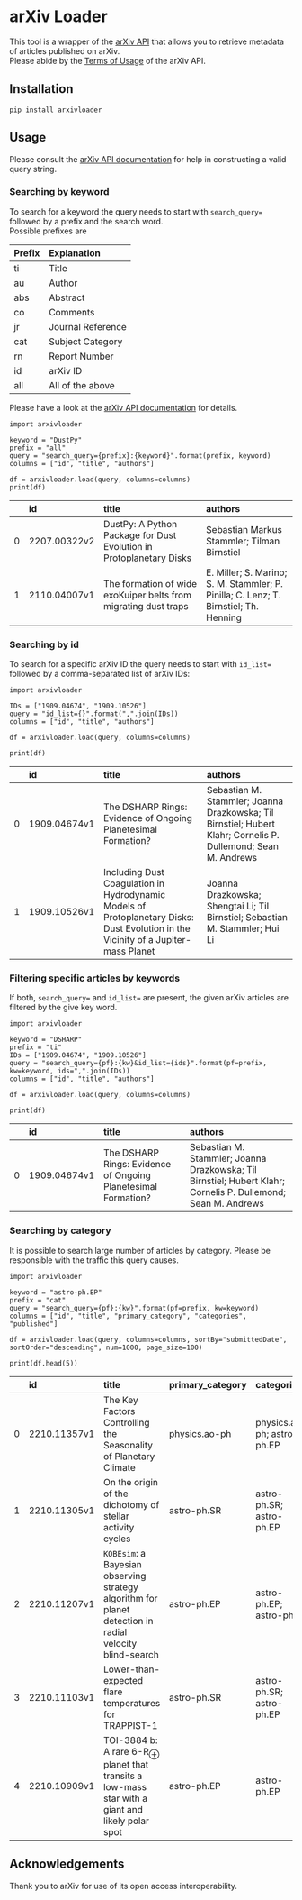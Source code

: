 # arXiv Loader

This tool is a wrapper of the [arXiv API](https://arxiv.org/help/api/) that allows you to retrieve metadata of articles published on arXiv.  
Please abide by the [Terms of Usage](https://arxiv.org/help/api/tou) of the arXiv API.

## Installation

`pip install arxivloader`

## Usage

Please consult the [arXiv API documentation](https://arxiv.org/help/api/user-manual#_query_interface) for help in constructing a valid query string.

### Searching by keyword

To search for a keyword the query needs to start with `search_query=` followed by a prefix and the search word.  
Possible prefixes are 

| Prefix | Explanation       |
|:-------|:------------------|
| ti     | Title             |
| au     | Author            |
| abs    | Abstract          |
| co     | Comments          |
| jr     | Journal Reference |
| cat    | Subject Category  |
| rn     | Report Number     |
| id     | arXiv ID          |
| all    | All of the above  |

Please have a look at the [arXiv API documentation](https://arxiv.org/help/api/user-manual#query_details) for details.

```
import arxivloader

keyword = "DustPy"
prefix = "all"
query = "search_query={prefix}:{keyword}".format(prefix, keyword)
columns = ["id", "title", "authors"]

df = arxivloader.load(query, columns=columns)
print(df)
```

|    | id           | title                                                               | authors                                                                              |
|---:|:-------------|:--------------------------------------------------------------------|:-------------------------------------------------------------------------------------|
|  0 | 2207.00322v2 | DustPy: A Python Package for Dust Evolution in Protoplanetary Disks | Sebastian Markus Stammler; Tilman Birnstiel                                          |
|  1 | 2110.04007v1 | The formation of wide exoKuiper belts from migrating dust traps     | E. Miller; S. Marino; S. M. Stammler; P. Pinilla; C. Lenz; T. Birnstiel; Th. Henning |

### Searching by id

To search for a specific arXiv ID the query needs to start with `id_list=` followed by a comma-separated list of arXiv IDs:

```
import arxivloader

IDs = ["1909.04674", "1909.10526"]
query = "id_list={}".format(",".join(IDs))
columns = ["id", "title", "authors"]

df = arxivloader.load(query, columns=columns)

print(df)
```

|    | id           | title                                                               | authors                                                                                                       |
|---:|:-------------|:--------------------------------------------------------------------|:--------------------------------------------------------------------------------------------------------------|
|  0 | 1909.04674v1 | The DSHARP Rings: Evidence of Ongoing Planetesimal Formation?       | Sebastian M. Stammler; Joanna Drazkowska; Til Birnstiel; Hubert Klahr; Cornelis P. Dullemond; Sean M. Andrews |
|  1 | 1909.10526v1 | Including Dust Coagulation in Hydrodynamic Models of Protoplanetary Disks: Dust Evolution in the Vicinity of a Jupiter-mass Planet  | Joanna Drazkowska; Shengtai Li; Til Birnstiel; Sebastian M. Stammler; Hui Li                                  |

### Filtering specific articles by keywords

If both, `search_query=` and `id_list=` are present, the given arXiv articles are filtered by the give key word.

```
import arxivloader

keyword = "DSHARP"
prefix = "ti"
IDs = ["1909.04674", "1909.10526"]
query = "search_query={pf}:{kw}&id_list={ids}".format(pf=prefix, kw=keyword, ids=",".join(IDs))
columns = ["id", "title", "authors"]

df = arxivloader.load(query, columns=columns)

print(df)
```

|    | id           | title                                                         | authors                                                                                                       |
|---:|:-------------|:--------------------------------------------------------------|:--------------------------------------------------------------------------------------------------------------|
|  0 | 1909.04674v1 | The DSHARP Rings: Evidence of Ongoing Planetesimal Formation? | Sebastian M. Stammler; Joanna Drazkowska; Til Birnstiel; Hubert Klahr; Cornelis P. Dullemond; Sean M. Andrews |

### Searching by category

It is possible to search large number of articles by category. Please be responsible with the traffic this query causes.

```
import arxivloader

keyword = "astro-ph.EP"
prefix = "cat"
query = "search_query={pf}:{kw}".format(pf=prefix, kw=keyword)
columns = ["id", "title", "primary_category", "categories", "published"]

df = arxivloader.load(query, columns=columns, sortBy="submittedDate", sortOrder="descending", num=1000, page_size=100)

print(df.head(5))
```

|    | id           | title                                                                  | primary_category   | categories                 | published           |
|---:|:-------------|:-----------------------------------------------------------------------|:-------------------|:---------------------------|:--------------------|
|  0 | 2210.11357v1 | The Key Factors Controlling the Seasonality of Planetary Climate       | physics.ao-ph      | physics.ao-ph; astro-ph.EP | 2022-10-20 15:45:43 |
|  1 | 2210.11305v1 | On the origin of the dichotomy of stellar activity cycles              | astro-ph.SR        | astro-ph.SR; astro-ph.EP   | 2022-10-20 14:34:33 |
|  2 | 2210.11207v1 | $\texttt{KOBEsim}$: a Bayesian observing strategy algorithm for planet detection in radial velocity blind-search | astro-ph.EP        | astro-ph.EP; astro-ph.IM   | 2022-10-20 12:33:03 |
|  3 | 2210.11103v1 | Lower-than-expected flare temperatures for TRAPPIST-1                  | astro-ph.SR        | astro-ph.SR; astro-ph.EP   | 2022-10-20 08:55:47 |
|  4 | 2210.10909v1 | TOI-3884 b: A rare 6-R$_{\oplus}$ planet that transits a low-mass star with a giant and likely polar spot | astro-ph.EP        | astro-ph.EP                | 2022-10-19 22:19:15 |

## Acknowledgements

Thank you to arXiv for use of its open access interoperability.